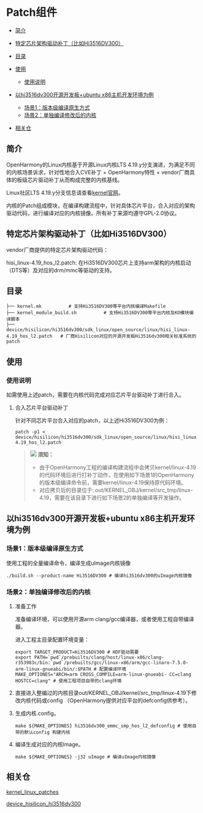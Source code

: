 # Patch组件<a name="ZH-CN_TOPIC_0000001078264110"></a>

-   [简介](#section11660541593)
-   [特定芯片架构驱动补丁（比如Hi3516DV300）](#section1521510717399)
-   [目录](#section21571344112)
-   [使用](#section1393789267)
    -   [使用说明](#section1352114469620)

-   [以hi3516dv300开源开发板+ubuntu x86主机开发环境为例](#section19369206113115)
    -   [场景1：版本级编译原生方式](#section1025111193220)
    -   [场景2：单独编译修改后的内核](#section17446652173211)

-   [相关仓](#section27639463106)

## 简介<a name="section11660541593"></a>

OpenHarmony的Linux内核基于开源Linux内核LTS 4.19.y分支演进，为满足不同的内核场景诉求，针对性地合入CVE补丁  + OpenHarmony特性 + vendor厂商具体的板级芯片驱动补丁从而构成完整的内核基线。

Linux社区LTS 4.19.y分支信息请查看[kernel官网](https://git.kernel.org/pub/scm/linux/kernel/git/stable/linux.git/log/?h=linux-4.19.y)。

内核的Patch组成模块，在编译构建流程中，针对具体芯片平台，合入对应的架构驱动代码，进行编译对应的内核镜像。所有补丁来源均遵守GPL-2.0协议。

## 特定芯片架构驱动补丁（比如Hi3516DV300）<a name="section1521510717399"></a>

vendor厂商提供的特定芯片架构驱动代码：

hisi\_linux-4.19\_hos\_l2.patch: 在Hi3516DV300芯片上支持arm架构的内核启动（DTS等）及对应的drm/mmc等驱动的支持。

## 目录<a name="section21571344112"></a>

```
├── kernel.mk          # 支持Hi3516DV300等平台内核编译Makefile
├── kernel_module_build.sh          # 支持Hi3516DV300等平台内核及KO模块编译脚本
├── device/hisilicon/hi3516dv300/sdk_linux/open_source/linux/hisi_linux-4.19_hos_l2.patch   # 厂商Hisilicon对应的开源开发板Hi3516dv300相关标准系统的patch
```

## 使用<a name="section1393789267"></a>

### 使用说明<a name="section1352114469620"></a>

如需使用上述patch，需要在内核代码完成对应芯片平台驱动补丁进行合入。

1.  合入芯片平台驱动补丁

    针对不同芯片平台合入对应的patch，以上述Hi3516DV300为例：

    ```
    patch -p1 < device/hisilicon/hi3516dv300/sdk_linux/open_source/linux/hisi_linux-4.19_hos_l2.patch
    ```

    >![](public_sys-resources/icon-notice.gif) **须知：**   
    >* 由于OpenHarmony工程的编译构建流程中会拷贝kernel/linux-4.19的代码环境后进行打补丁动作，在使用如下场景1的OpenHarmony的版本级编译命令前，需要kernel/linux-4.19保持原代码环境。  
    >* 对应拷贝后的目录位于: out/KERNEL_OBJ/kernel/src_tmp/linux-4.19，需要在该目录下进行如下场景2的单独编译等开发操作。


## 以hi3516dv300开源开发板+ubuntu x86主机开发环境为例<a name="section19369206113115"></a>

### 场景1：版本级编译原生方式<a name="section1025111193220"></a>

使用工程的全量编译命令，编译生成uImage内核镜像

```
./build.sh --product-name Hi3516DV300 # 编译hi3516dv300的uImage内核镜像
```

### 场景2：单独编译修改后的内核<a name="section17446652173211"></a>

1.  准备工作

    准备编译环境，可以使用开源arm clang/gcc编译器，或者使用工程自带编译器。

    进入工程主目录配置环境变量：

    ```
    export TARGET_PRODUCT=Hi3516DV300 # HDF驱动需要
    export PATH=`pwd`/prebuilts/clang/host/linux-x86/clang-r353983c/bin:`pwd`/prebuilts/gcc/linux-x86/arm/gcc-linaro-7.5.0-arm-linux-gnueabi/bin/:$PATH # 配置编译环境
    MAKE_OPTIONES="ARCH=arm CROSS_COMPILE=arm-linux-gnueabi- CC=clang HOSTCC=clang" # 使用工程项目自带的clang环境
    ```

2.  直接进入整编过的内核目录out/KERNEL_OBJ/kernel/src_tmp/linux-4.19下修改内核代码或config （OpenHarmony提供对应平台的defconfig供参考）。
3.  生成内核.config。

    ```
    make ${MAKE_OPTIONES} hi3516dv300_emmc_smp_hos_l2_defconfig # 使用自带的默认config 构建内核
    ```

4.  编译生成对应的内核Image。

    ```
    make ${MAKE_OPTIONES} -j32 uImage # 编译uImage内核镜像
    ```


## 相关仓<a name="section27639463106"></a>

<u>kernel\_linux\_patches</u>

<u>device\_hisilicon\_hi3516dv300</u>

